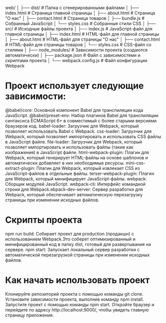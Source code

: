 web/
│
├── dist/                  # Папка с сгенерированными файлами
│   ├── index.html         # Страница главной страницы
│   ├── about.html         # Страница "О нас"
│   ├── contact.html       # Страница товаров
│   ├── bundle.js          # Собранный JavaScript
│   └── styles.css         # Собранные стили CSS
│
├── src/                   # Исходные файлы проекта
│   ├── index.js           # JavaScript-файл для главной страницы
│   ├── index.html         # HTML-файл для главной страницы
│   ├── about.html         # HTML-файл для страницы "О нас"
│   ├── contact.html       # HTML-файл для страницы товаров
│   └── styles.css         # CSS-файл со стилями
│
├── node_modules/          # Зависимости проекта (создаются автоматически)
│
├── package.json           # Файл с зависимостями и скриптами проекта
│
└── webpack.config.js      # Файл конфигурации Webpack

# Проект использует следующие зависимости:

@babel/core: Основной компонент Babel для транспиляции кода JavaScript.
@babel/preset-env: Набор плагинов Babel для транспиляции синтаксиса ECMAScript 6+ в совместимый с более старыми версиями браузеров код.
babel-loader: Загрузчик для Webpack, который позволяет использовать Babel с Webpack.
css-loader: Загрузчик для Webpack, который позволяет импортировать и использовать CSS файлы в JavaScript файле.
file-loader: Загрузчик для Webpack, который позволяет импортировать и использовать файлы (такие как изображения) в JavaScript файле.
html-webpack-plugin: Плагин для Webpack, который генерирует HTML-файлы на основе шаблонов и автоматически добавляет в них необходимые ресурсы.
mini-css-extract-plugin: Плагин для Webpack, который извлекает CSS из JavaScript-файлов в отдельные файлы.
terser-webpack-plugin: Плагин для Webpack, который минифицирует JavaScript-файлы.
webpack: Сборщик модулей JavaScript.
webpack-cli: Интерфейс командной строки для Webpack.ebpack-dev-server: Сервер разработки для Webpack, который обеспечивает автоматическую перезагрузку страницы при изменении исходных файлов.

# Скрипты проекта

npm run build: Собирает проект для production (продакшн) с использованием Webpack.Это соберет оптимизированный и минифицированный код в папку dist, готовый для развертывания на сервере.
npm start: Запускает локальный сервер разработки с автоматической перезагрузкой страницы при изменении исходных файлов.

# Как начать использовать проект

Клонируйте репозиторий проекта с помощью команды git clone.
Установите зависимости проекта, выполнив команду npm install.
Запустите проект с помощью команды npm start.
Откройте браузер и перейдите по адресу http://localhost:9000/, чтобы увидеть главную страницу приложения.


